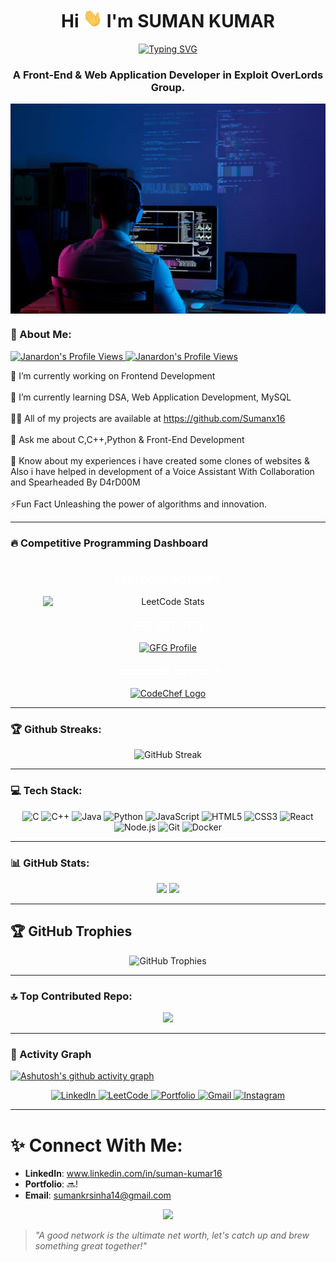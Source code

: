 <h1 align="center">Hi <img src="https://raw.githubusercontent.com/ABSphreak/ABSphreak/master/gifs/Hi.gif" height="30px"> I'm SUMAN KUMAR </h1>
<div align="center">
    <a href="https://git.io/typing-svg">
        <img src="https://readme-typing-svg.demolab.com?font=Rowdies&weight=700&size=27&pause=1000&color=ADD8E6&center=true&vCenter=true&width=435&lines=I+am+a+Web+Developer+%F0%9F%9A%80;I+am+a+Coder+%F0%9F%91%BE;I+am+a+Entrepreneur+%F0%9F%92%A1" 
             alt="Typing SVG" />
    </a>
</div>


<h3 align="center">A Front-End & Web Application Developer in Exploit OverLords Group. </h3>
<div align="center">
     <img src="https://github.com/Sumanx16/Resources_Vib3s/blob/main/SUman.jpeg" alt="Sumanx16" width="600" style="vertical-align: bottom"/><br/>
</div>


### 💫 About Me:
<a href="#">
  <img alt="Janardon's Profile Views" src="https://komarev.com/ghpvc/?username=sumanx16&color=blue" />
</a>
<a href="https://github.com/janardannn?tab=followers">
  <img alt="Janardon's Profile Views" src="https://img.shields.io/github/followers/janardannn.svg?style=flat&label=Follow" />
</a>
</h1>

🔭 I’m currently working on Frontend Development<br><br>🌱 I’m currently learning DSA, Web Application Development, MySQL <br><br>👨‍💻 All of my projects are available at https://github.com/Sumanx16<br><br>💬 Ask me about C,C++,Python & Front-End Development<br><br>📄 Know about my experiences i have created some clones of websites & Also i have helped in development of a Voice Assistant With Collaboration and Spearheaded By D4rD00M <br><br>⚡Fun Fact Unleashing the power of algorithms and innovation.

---

### 🔥 Competitive Programming Dashboard  

<div align="center" style="display: flex; flex-direction: column; align-items: center;">

  <h3 style="color: white;">LEETCODE ACTIVITY</h3>
  <img src="https://leetcard.jacoblin.cool/Sumankr01?theme=dark&ext=activity" width="400px" alt="LeetCode Stats" />

  <h3 style="color: white; margin-top: 20px;">GFG ACTIVITY</h3>
  <a href="https://www.geeksforgeeks.org/user/petersin3z/" target="_blank">
    <img src="https://media.geeksforgeeks.org/gfg-gg-logo.svg" width="150px" alt="GFG Profile" />
  </a>
  
<h3 style="color: white; margin-top: 20px;">CODECHEF ACTIVITY</h3>
<a href="https://www.codechef.com/users/sumankr01" target="_blank">
  <img src="https://cdn.codechef.com/images/cc-logo.svg" width="240px" alt="CodeChef Logo" />
</a>
  
</div>

---

### 🏆 Github Streaks:
<div align="center">
  <img src="https://streak-stats.vercel.app/?user=udit01111&theme=radical&hide_border=true" alt="GitHub Streak" />
</div>

---

### 💻 Tech Stack:
  <div align="center">

  ![C](https://img.shields.io/badge/c-%2300599C.svg?style=for-the-badge&logo=c&logoColor=white) 
  ![C++](https://img.shields.io/badge/c++-%2300599C.svg?style=for-the-badge&logo=c%2B%2B&logoColor=white)
  ![Java](https://img.shields.io/badge/java-%23ED8B00.svg?style=for-the-badge&logo=java&logoColor=white) 
  ![Python](https://img.shields.io/badge/python-3670A0?style=for-the-badge&logo=python&logoColor=ffdd54)
  ![JavaScript](https://img.shields.io/badge/javascript-%23F7DF1E.svg?style=for-the-badge&logo=javascript&logoColor=black)
  ![HTML5](https://img.shields.io/badge/html5-%23E34F26.svg?style=for-the-badge&logo=html5&logoColor=white)
  ![CSS3](https://img.shields.io/badge/css3-%231572B6.svg?style=for-the-badge&logo=css3&logoColor=white)
  ![React](https://img.shields.io/badge/react-%2361DAFB.svg?style=for-the-badge&logo=react&logoColor=black)
  ![Node.js](https://img.shields.io/badge/node.js-%23339933.svg?style=for-the-badge&logo=node.js&logoColor=white)
  ![Git](https://img.shields.io/badge/git-%23F05033.svg?style=for-the-badge&logo=git&logoColor=white)
  ![Docker](https://img.shields.io/badge/docker-%230db7ed.svg?style=for-the-badge&logo=docker&logoColor=white)

</div>

---

### 📊 GitHub Stats:
<div align="center">
    <img width="47%" src="https://github-readme-stats.vercel.app/api?username=Sumanx16&theme=dracula&hide_border=false&include_all_commits=true&count_private=true"/>
    <img width="37%" src="https://github-readme-stats.vercel.app/api/top-langs/?username=Sumanx16&theme=dracula&hide_border=false&include_all_commits=true&count_private=true&layout=compact"/>
</div>

---

## 🏆 GitHub Trophies
<p align="center">
    <img src="https://github-profile-trophy.vercel.app/?username=Sumanx16&theme=gruvbox&no-frame=false&no-bg=false&margin-w=0" alt="GitHub Trophies">
</p>


---

### 🔝 Top Contributed Repo:
<div align="center">
     <img src="https://github-contributor-stats.vercel.app/api?username=Sumanx16&limit=5&theme=dracula&combine_all_yearly_contributions=true"/><br/>
</div>

---

### 🌟 Activity Graph  
[![Ashutosh's github activity graph](https://github-readme-activity-graph.vercel.app/graph?username=sumanx16&theme=github-light)](https://github.com/ashutosh00710/github-readme-activity-graph)


<div align="center">
  
  <a href="https://www.linkedin.com/in/suman-kumar16/" target="_blank">
    <img src="https://img.shields.io/badge/LinkedIn-%230A66C2.svg?style=for-the-badge&logo=linkedin&logoColor=white" alt="LinkedIn"/>
  </a>

  <a href="https://leetcode.com/sumankr01/" target="_blank">
    <img src="https://img.shields.io/badge/LeetCode-%23FFA116.svg?style=for-the-badge&logo=leetcode&logoColor=white" alt="LeetCode"/>
  </a>

  <a href="https://https://sumanx16.github.io//" target="_blank">
    <img src="https://img.shields.io/badge/Portfolio-%23000000.svg?style=for-the-badge&logo=vercel&logoColor=white" alt="Portfolio"/>
  </a>

  <a href="mailto:your-sumankrsinha14@gmail.com" target="_blank">
    <img src="https://img.shields.io/badge/Gmail-D14836?style=for-the-badge&logo=gmail&logoColor=white" alt="Gmail"/>
  </a>

  <a href="https://www.instagram.com/sumansfw/" target="_blank">
    <img src="https://img.shields.io/badge/Instagram-%23E4405F.svg?style=for-the-badge&logo=instagram&logoColor=white" alt="Instagram"/>
  </a>

</div>

---


# ✨ Connect With Me:

- **LinkedIn**: www.linkedin.com/in/suman-kumar16
- **Portfolio**: 🔜!  
- **Email**: sumankrsinha14@gmail.com  


<div align="center">
       <img src="https://quotes-github-readme.vercel.app/api?type=horizontal&theme=gruvbox"/><br/>
</div>

> *"A good network is the ultimate net worth, let's catch up and brew something great together!"*
